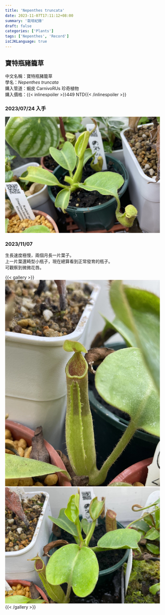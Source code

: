 ```yaml
---
title: 'Nepenthes truncata'
date: 2023-11-07T17:11:12+08:00
summary: '栽培紀錄'
draft: false
categories: ['Plants']
tags: ['Nepenthes', 'Record']
isCJKLanguage: true
---
```


## 寶特瓶豬籠草

中文名稱：寶特瓶豬籠草  
學名：*Nepenthes truncata*  
購入管道：蝦皮 CarnivoRUs 珍奇植物  
購入價格：{{< inlinespoiler >}}449 NTD{{< /inlinespoiler >}}  

### 2023/07/24 入手

![2023-07-24](./images/2023-07-24.jpg)

### 2023/11/07

生長速度極慢，兩個月長一片葉子。  
上一片葉還畸型小瓶子，現在總算看到正常發育的瓶子。  
可觀察到微微花唇。  

{{< gallery >}}
<img src="./images/2023-11-07(1).jpg" class="grid-w50">
<img src="./images/2023-11-07(2).jpg" class="grid-w50">
{{< /gallery >}}
